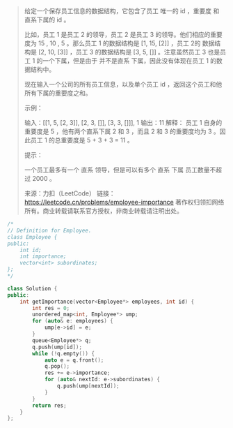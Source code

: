 > 给定一个保存员工信息的数据结构，它包含了员工 唯一的 id ，重要度 和 直系下属的 id 。
>
> 比如，员工 1 是员工 2 的领导，员工 2 是员工 3 的领导。他们相应的重要度为 15 , 10 , 5 。那么员工 1 的数据结构是 [1, 15, [2]] ，员工 2的 数据结构是 [2, 10, [3]] ，员工 3 的数据结构是 [3, 5, []] 。注意虽然员工 3 也是员工 1 的一个下属，但是由于 并不是直系 下属，因此没有体现在员工 1 的数据结构中。
>
> 现在输入一个公司的所有员工信息，以及单个员工 id ，返回这个员工和他所有下属的重要度之和。
>
>  
>
> 示例：
>
> 输入：[[1, 5, [2, 3]], [2, 3, []], [3, 3, []]], 1
> 输出：11
> 解释：
> 员工 1 自身的重要度是 5 ，他有两个直系下属 2 和 3 ，而且 2 和 3 的重要度均为 3 。因此员工 1 的总重要度是 5 + 3 + 3 = 11 。
>
>
> 提示：
>
> 一个员工最多有一个 直系 领导，但是可以有多个 直系 下属
> 员工数量不超过 2000 。
>
> 来源：力扣（LeetCode）
> 链接：https://leetcode.cn/problems/employee-importance
> 著作权归领扣网络所有。商业转载请联系官方授权，非商业转载请注明出处。



```cpp
/*
// Definition for Employee.
class Employee {
public:
    int id;
    int importance;
    vector<int> subordinates;
};
*/

class Solution {
public:
    int getImportance(vector<Employee*> employees, int id) {
        int res = 0;
        unordered_map<int, Employee*> ump;
        for (auto& e: employees) {
            ump[e->id] = e;
        }
        queue<Employee*> q;
        q.push(ump[id]);
        while (!q.empty()) {
            auto e = q.front();
            q.pop();
            res += e->importance;
            for (auto& nextId: e->subordinates) {
                q.push(ump[nextId]);
            }
        }
        return res;
    }
};
```

